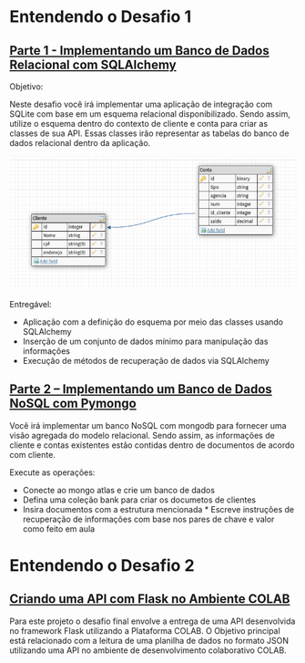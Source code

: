# Entendendo o Desafio 1

## [Parte 1 - Implementando um Banco de Dados Relacional com SQLAlchemy](https://github.com/Giuseppe31-s/Python3_developer/blob/cf991e29141c6d2f9ec8d3bc70a4361547cecf87/Integra%C3%A7%C3%A3o%20com%20Python%20e%20Frameworks/Integrando%20Python%20com%20SQLite%20e%20MongoDB/desafiosqlalchemy.py)

Objetivo:

Neste desafio você irá implementar uma aplicação de integração com SQLite com base em um esquema relacional disponibilizado. Sendo assim, utilize o esquema dentro do contexto de cliente e conta para criar as classes de sua API. Essas classes irão representar as tabelas do banco de dados relacional dentro da aplicação.

![image](https://raw.githubusercontent.com/Giuseppe31-s/Python3_developer/master/img/diagrama%20de%20err%20conta%20cliente.png)


Entregável:

*    Aplicação com a definição do esquema por meio das classes usando SQLAlchemy
*   Inserção de um conjunto de dados mínimo para manipulação das informações
*  Execução de métodos de recuperação de dados via SQLAlchemy


## [Parte 2 – Implementando um Banco de Dados NoSQL com Pymongo](https://github.com/Giuseppe31-s/Python3_developer/blob/0651879d766355f40b4b5f9384feef96f28c1060/Integra%C3%A7%C3%A3o%20com%20Python%20e%20Frameworks/Integrando%20Python%20com%20SQLite%20e%20MongoDB/desafiopymongo.py)

Você irá implementar um banco NoSQL com mongodb para fornecer uma visão agregada do modelo relacional. Sendo assim, as informações de cliente e contas existentes estão contidas dentro de documentos de acordo com cliente.

Execute as operações:

 *   Conecte ao mongo atlas e crie um banco de dados
  *  Defina uma coleção bank para criar os documetos de clientes
   * Insira documentos com a estrutura mencionada
    * Escreve instruções de recuperação de informações com base nos pares de chave e valor como feito em aula
    


# Entendendo o Desafio 2

## [Criando uma API com Flask no Ambiente COLAB](https://github.com/Giuseppe31-s/Python3_developer/blob/c448093f1c56c99a09442d67c07427d1073ab5b8/Integra%C3%A7%C3%A3o%20com%20Python%20e%20Frameworks/Criando%20uma%20API%20com%20Flask%20no%20Ambiente%20COLAB/API_flask_desafio_.ipynb)

Para este projeto o desafio final envolve a entrega de uma API desenvolvida no framework Flask utilizando a Plataforma COLAB. O Objetivo principal está relacionado com a leitura de uma planilha de dados no formato JSON utilizando uma API no ambiente de desenvolvimento colaborativo COLAB.

